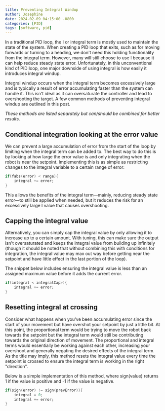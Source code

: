 ```yaml
---
title: Preventing Integral Windup
author: Josephine
date: 2024-02-09 04:15:00 -0800
categories: [PID]
tags: [software, pid]
---
```


In a traditional PID loop, the I or integral term is mostly used to maintain the state of the system. When creating a PID loop that exits, such as for moving forwards or turning to a heading, we don't need this holding functionality from the integral term. However, many will still choose to use I because it can help reduce steady state error. Unfortunately, in this unconventional kind of PID loop, one major downside of using integral is how easily it introduces integral windup.

Integral windup occurs when the integral term becomes excessively large and is typically a result of error accumulating faster than the system can handle it. This isn't ideal as it can oversaturate the controller and lead to overshooting the target. A few common methods of preventing integral windup are outlined in this post.

*These methods are listed separately but can/should be combined for better results.*

## Conditional integration looking at the error value
We can prevent a large accumulation of error from the start of the loop by limiting when the integral term can be added to. The best way to do this is by looking at how large the error value is and only integrating when the robot is near the setpoint. Implementing this is as simple as restricting changes to the integral variable to a certain range of error:

```cpp
if(fabs(error) < range){
    integral += error;
}
```

This allows the benefits of the integral term—mainly, reducing steady state error—to still be applied when needed, but it reduces the risk for an excessively large I value that causes overshooting.

## Capping the integral value
Alternatively, you can simply cap the integral value by only allowing it to increase up to a certain amount. With tuning, this can make sure the output isn't oversaturated and keeps the integral value from building up infinitely (though it should be noted that without combining this with conditions for integration, the integral value may max out way before getting near the setpoint and have little effect in the last portion of the loop).

The snippet below includes ensuring the integral value is less than an assigned maximum value before it adds the current error.

```cpp
if(integral < integralCap>){
    integral += error;
}
```

## Resetting integral at crossing
Consider what happens when you've been accumulating error since the start of your movement but have overshot your setpoint by just a little bit. At this point, the proportional term would be trying to move the robot back towards the setpoint but the integral term would still be contributing towards the original direction of movement. The proportional and integral terms would essentially be working against each other, increasing your overshoot and generally negating the desired effects of the integral term. As the title may imply, this method resets the integral value every time the setpoint is crossed to ensure the integral term is working in the right "direction".

Below is a simple implementation of this method, where sign(value) returns 1 if the value is positive and -1 if the value is negative.

```cpp
if(sign(error) != sign(prevError)){
    integral = 0;
    integral += error;
}
```